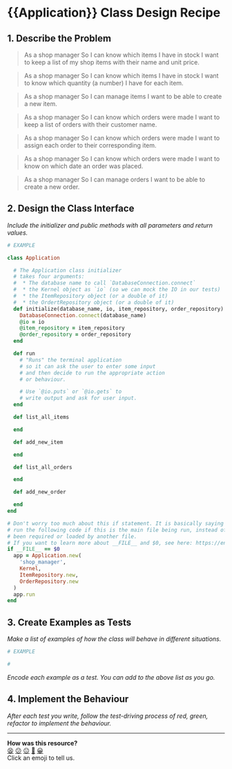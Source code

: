 # {{Application}} Class Design Recipe

## 1. Describe the Problem

> As a shop manager
> So I can know which items I have in stock
> I want to keep a list of my shop items with their name and unit price.

> As a shop manager
> So I can know which items I have in stock
> I want to know which quantity (a number) I have for each item.

> As a shop manager
> So I can manage items
> I want to be able to create a new item.

> As a shop manager
> So I can know which orders were made
> I want to keep a list of orders with their customer name.

> As a shop manager
> So I can know which orders were made
> I want to assign each order to their corresponding item.

> As a shop manager
> So I can know which orders were made
> I want to know on which date an order was placed. 

> As a shop manager
> So I can manage orders
> I want to be able to create a new order.
## 2. Design the Class Interface

_Include the initializer and public methods with all parameters and return values._

```ruby
# EXAMPLE

class Application

  # The Application class initializer
  # takes four arguments:
  #  * The database name to call `DatabaseConnection.connect`
  #  * the Kernel object as `io` (so we can mock the IO in our tests)
  #  * the ItemRepository object (or a double of it)
  #  * the OrdertRepository object (or a double of it)
  def initialize(database_name, io, item_repository, order_repository)
    DatabaseConnection.connect(database_name)
    @io = io
    @item_repository = item_repository
    @order_repository = order_repository
  end

  def run
    # "Runs" the terminal application
    # so it can ask the user to enter some input
    # and then decide to run the appropriate action
    # or behaviour.

    # Use `@io.puts` or `@io.gets` to
    # write output and ask for user input.
  end

  def list_all_items

  end

  def add_new_item

  end

  def list_all_orders

  end

  def add_new_order

  end
end

# Don't worry too much about this if statement. It is basically saying "only
# run the following code if this is the main file being run, instead of having
# been required or loaded by another file.
# If you want to learn more about __FILE__ and $0, see here: https://en.wikibooks.org/wiki/Ruby_Programming/Syntax/Variables_and_Constants#Pre-defined_Variables
if __FILE__ == $0
  app = Application.new(
    'shop_manager',
    Kernel,
    ItemRepository.new,
    OrderRepository.new
  )
  app.run
end
```

## 3. Create Examples as Tests

_Make a list of examples of how the class will behave in different situations._

```ruby
# EXAMPLE

#

```

_Encode each example as a test. You can add to the above list as you go._

## 4. Implement the Behaviour

_After each test you write, follow the test-driving process of red, green, refactor to implement the behaviour._


<!-- BEGIN GENERATED SECTION DO NOT EDIT -->

---

**How was this resource?**  
[😫](https://airtable.com/shrUJ3t7KLMqVRFKR?prefill_Repository=makersacademy%2Fgolden-square&prefill_File=resources%2Fsingle_class_recipe_template.md&prefill_Sentiment=😫) [😕](https://airtable.com/shrUJ3t7KLMqVRFKR?prefill_Repository=makersacademy%2Fgolden-square&prefill_File=resources%2Fsingle_class_recipe_template.md&prefill_Sentiment=😕) [😐](https://airtable.com/shrUJ3t7KLMqVRFKR?prefill_Repository=makersacademy%2Fgolden-square&prefill_File=resources%2Fsingle_class_recipe_template.md&prefill_Sentiment=😐) [🙂](https://airtable.com/shrUJ3t7KLMqVRFKR?prefill_Repository=makersacademy%2Fgolden-square&prefill_File=resources%2Fsingle_class_recipe_template.md&prefill_Sentiment=🙂) [😀](https://airtable.com/shrUJ3t7KLMqVRFKR?prefill_Repository=makersacademy%2Fgolden-square&prefill_File=resources%2Fsingle_class_recipe_template.md&prefill_Sentiment=😀)  
Click an emoji to tell us.

<!-- END GENERATED SECTION DO NOT EDIT -->